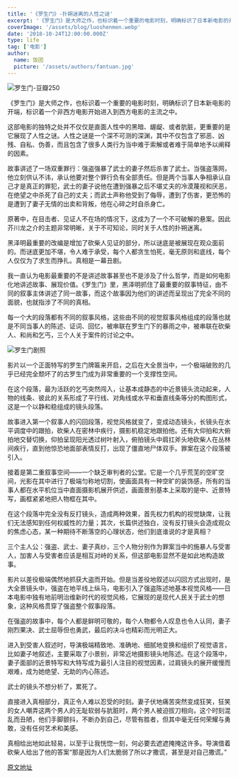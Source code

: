 ```yaml
---
title: '《罗生门》-扑朔迷离的人性之谜'
excerpt: '《罗生门》是大师之作，也标识着一个重要的电影时刻，明确标识了日本新电影的开端，标识着一个非西方电影开始进入到西方电影的主流之中。'
coverImage: '/assets/blog/luoshenmen.webp'
date: '2018-10-24T12:00:00.000Z'
type: life
tag: ['电影']
author:
  name: 饭团
  picture: '/assets/authors/fantuan.jpg'
---
```


![罗生门-豆瓣250](/assets/blog/douban250-luoshenmen.webp)

《罗生门》是大师之作，也标识着一个重要的电影时刻，明确标识了日本新电影的开端，标识着一个非西方电影开始进入到西方电影的主流之中。

这部电影的独特之处并不仅仅是直面人性中的黑暗、龌龊、或者肮脏，更重要的是它展现了人性之谜。人性之谜是一个深不可测的深渊，其中不仅包含了邪恶、凶残、自私、伪善，而且包含了很多人类行为当中难于索解或者难于简单地予以阐释的因素。

故事讲述了一场双重罪行：强盗强暴了武士的妻子然后杀害了武士。当强盗落网，他立刻供认不讳，承认他要对整个罪行负有全部责任。但是两个当事人争相承认自己才是真正的罪犯，武士的妻子说他在遭到强暴之后不堪丈夫的冷漠蔑视和厌恶，在绝望之中杀死了自己的丈夫；而武士声称他受到了侮辱，遭到了伤害，更恐怖的是遭到了妻子无情的出卖和背叛，他在心碎之时自杀身亡。

原著中，在目击者、见证人不在场的情况下，这成为了一个不可破解的悬案。因此芥川龙之介的主题非常明晰，关于不可知论，同时关于人性的扑朔迷离。

黑泽明最重要的改编是增加了砍柴人见证的部分，所以谜底是被展现在观众面前的。而谜底更加不堪，令人难于承受，每个人都贪生怕死，毫无原则和底线，每个人仅仅为了求生而挣扎。真相是一幕丑剧。

我一直认为电影最重要的不是讲述故事甚至也不是涉及了什么哲学，而是如何电影化地讲述故事、展现价值。《罗生门》里，黑泽明抓住了最重要的叙事特征，由不同的叙事主体讲述了同一故事，而这个故事因为他们的讲述而呈现出了完全不同的面貌，也就指涉了不同的真相。

每一个大的段落都有不同的叙事风格，这些由不同的视觉叙事风格组成的段落也就是不同当事人的陈述、证词、回忆，被串联在罗生门下的暴雨之中，被串联在砍柴人、和尚和乞丐，三个人关于案件的讨论之中。

![罗生门剧照](/assets/blog/luoshenmen.webp)

影片以一个正面特写的罗生门牌匾来开启，之后在大全景当中，一个极端破败的几乎已经完全颓坏了的古罗生门成为非常重要的一个支撑性空间。

在这个段落，最为活跃的乞丐突然闯入，让基本成静态的中近景镜头流动起来，人物的线条、彼此的关系形成了平行线、对角线或水平和垂直线条等分的构图形式，这是一个以静和稳组成的镜头段落。

故事进入第一个叙事人的闪回段落，视觉风格就变了，变成动态镜头，长镜头在水平调度中的跟拍，砍柴人在密林中疾行，摄影机稳定地跟拍他。还有大仰拍和大俯拍地交替切换，仰拍呈现阳光透过树叶射入，俯拍镜头中肩扛斧头地砍柴人在丛林间疾行，直到他惊恐地面部表情反打，出现了僵直地尸体双手。罪案在这个段落被引入。

接着是第二重叙事空间——一个缺乏审判者的公堂。它是一个几乎荒芜的空旷空间，光影在其中进行了极端匀称地切割，使画面具有一种空旷的装饰感，所有的当事人都在水平机位当中直面摄影机展开供述，画面景别基本上采取的是中、近景特写，画框紧紧地把人物框在其中。

在这个段落中完全没有反打镜头，造成两种效果，首先权力机构的视觉缺席，让我们无法感知到任何权威性的力量；其次，长篇供述独白，没有反打镜头会造成观众的焦虑心态，某一种期待不断落空的心理状态，他们到底谁说的才是真相？

三个主人公：强盗、武士、妻子真纱，三个人物分别作为罪案当中的施暴人与受害人，加害人与受害者应该是相互对峙的关系，但这部电影显然不是如此地构造故事。

影片以差役极端偶然地抓获大盗而开始。但是当差役地叙述以闪回方式出现时，是大全景镜头中，强盗在地平线上纵马，电影引入了强盗陈述地基本视觉风格——日本电影中独有地前明治维新时代的视觉风格，它展现的是现代人民关于武士的想象，这种风格贯穿了强盗整个叙事段落。

在强盗的故事中，每个人都是鲜明可敬的，每个人物都令人叹息也令人认同，妻子刚烈果决、武士屈辱但也勇武，最后的决斗也精彩而光明正大。

进入到受害人叙述时，导演极端精致地、准确地、细腻地变换和组织了视觉语言，比如妻子地叙述，主要采取了小景别，非常近地摄影镜头地陈述。在这个段落中，妻子面部的近景特写和大特写成为最引人注目的视觉因素，过肩镜头的展开缓慢而艰难，成为她绝望、无助的内心陈述。

武士的镜头不想分析了，累死了。

直接进入真相部分，真正令人难以忍受的时刻。妻子伏地痛苦突然变成狂笑，狂笑的女人嘲弄这两个男人的无耻软弱与肮脏时，两个男人被迫拔刀相向，这个时刻混乱而丑陋，他们手脚颤抖，不断办到自己，尽管有胜者，但其中毫无任何荣耀与勇敢，没有任何艺术和美感。

真相给出地如此轻易，以至于让我恍惚一刻，何必要去遮遮掩掩这许多。导演借着砍柴人给出了他的答案“那是因为人们太脆弱了所以才撒谎，甚至是对自己撒谎。”

[原文地址](https://mp.weixin.qq.com/s/zL0fIZVXNv78ZalLYEmaTA)
